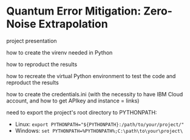 # Quantum Error Mitigation: Zero-Noise Extrapolation

project presentation

how to create the virenv needed in Python

how to reproduct the results

how to recreate the virtual Python environment to test the code and reproduct the results

how to create the credentials.ini (with the necessity to have IBM Cloud account, and how to get APIkey and instance = links)

need to export the project's root directory to PYTHONPATH:

- Linux: `export PYTHONPATH="${PYTHONPATH}:/path/to/your/project/"`
- Windows: `set PYTHONPATH=%PYTHONPATH%;C:\path\to\your\project\`
